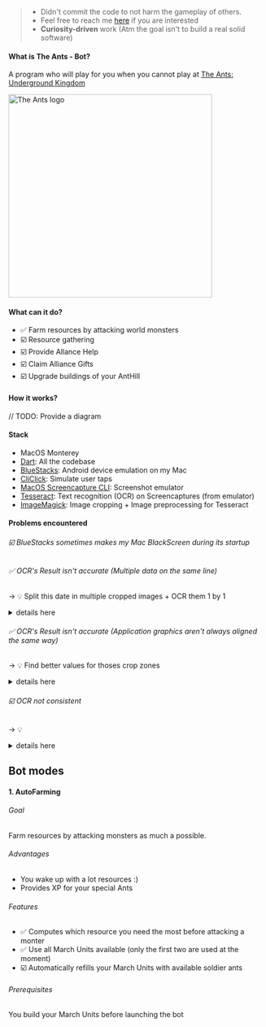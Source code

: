 > - Didn't commit the code to not harm the gameplay of others.
> - Feel free to reach me [here](https://www.linkedin.com/in/colinjulien/) if you are interested 
> - **Curiosity-driven** work (Atm the goal isn't to build a real solid software)

#### What is The Ants - Bot?

A program who will play for you when you cannot play at [The Ants: Underground Kingdom](https://play.google.com/store/apps/details?id=com.star.union.planetant)

<img src="https://user-images.githubusercontent.com/3730187/150842114-b77003ab-70fd-4da0-9dc3-155166860532.png" alt="The Ants logo" width="400"/>

#### What can it do?

- ✅ Farm resources by attacking world monsters
- ☑️ Resource gathering
- ☑️ Provide Allance Help
- ☑️ Claim Alliance Gifts
- ☑️ Upgrade buildings of your AntHill

#### How it works?

// TODO: Provide a diagram

#### Stack

- MacOS Monterey
- [Dart](https://dart.dev): All the codebase
- [BlueStacks](https://www.bluestacks.com/fr/index.html): Android device emulation on my Mac
- [CliClick](https://github.com/BlueM/cliclick): Simulate user taps
- [MacOS Screencapture CLI](https://ss64.com/osx/screencapture.html): Screenshot emulator
- [Tesseract](https://github.com/tesseract-ocr/tessdoc): Text recognition (OCR) on Screencaptures (from emulator)
- [ImageMagick](https://github.com/ImageMagick/ImageMagick): Image cropping + Image preprocessing for Tesseract

#### Problems encountered

###### ☑️ BlueStacks sometimes makes my Mac BlackScreen during its startup

###### ✅ OCR's Result isn't accurate (Multiple data on the same line)
→ 💡 Split this date in multiple cropped images + OCR them 1 by 1
<details>
  <summary>details here</summary>
When scanning this: <img src="https://user-images.githubusercontent.com/3730187/150847610-4530d14f-fb5f-48d4-a058-bba338d1f564.jpg"/>

Tesseract can return:
- `460 Dye 220/1,540 @ 84/100 &, 4.0K`
- `460 Dye 220/1,540 @ PAPAL!) &, 4.0K`
- `even worse cases...`  

It is better like this:
![marchunit_screenshot_0_name](https://user-images.githubusercontent.com/3730187/150859366-79bdf1c2-c75c-49fc-bab8-2901e5ed5e27.png)

![marchunit_screenshot_0_power](https://user-images.githubusercontent.com/3730187/150859369-bd19366f-785d-4c3b-af14-fc47090c43ee.png)

![marchunit_screenshot_0_stamina](https://user-images.githubusercontent.com/3730187/150859371-0a447f78-f78b-4ad8-bf22-1fcaf52d0afa.png)
</details>

###### ✅ OCR's Result isn't accurate (Application graphics aren't always aligned the same way)
→ 💡 Find better values for thoses crop zones
<details>
  <summary>details here</summary>
See those 2 cases with different stamina:

![image](https://user-images.githubusercontent.com/3730187/150863164-87dcfde7-f0a4-4f78-97c1-9cb6e177099e.png)

OCR Result: `100/100`

![image](https://user-images.githubusercontent.com/3730187/150863232-039bc04f-33e2-4c3b-a8d3-2d62eca2aa50.png)

OCR Result: `PAPAL!)` 🤯

I hardcoded the crop zone value when stamina was 100/100. When Stamina drops to 93/100, crop zone is bad (because it contains part of the insect image). 
OCR
This produces noise and a bad OCR result like
</details>

###### ☑️ OCR not consistent
→ 💡 
<details>
  <summary>details here</summary>
</details>

## Bot modes

#### 1. AutoFarming
###### Goal
Farm resources by attacking monsters as much a possible. 
###### Advantages
- You wake up with a lot resources :)
- Provides XP for your special Ants
###### Features
- ✅ Computes which resource you need the most before attacking a monter
- ✅ Use all March Units available (only the first two are used at the moment)
- ☑️ Automatically refills your March Units with available soldier ants
###### Prerequisites
You build your March Units before launching the bot 
